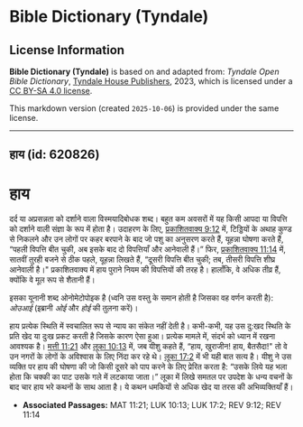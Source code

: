 # Bible Dictionary (Tyndale)

## License Information

**Bible Dictionary (Tyndale)** is based on and adapted from: _Tyndale Open Bible Dictionary_, [Tyndale House Publishers](https://tyndaleopenresources.com/), 2023, which is licensed under a [CC BY-SA 4.0 license](https://creativecommons.org/licenses/by-sa/4.0/legalcode.en).

This markdown version (created `2025-10-06`) is provided under the same license.



--------------------------------

## हाय (id: 620826)

हाय
===

दर्द या अप्रसन्नता को दर्शाने वाला विस्मयादिबोधक शब्द। बहुत कम अवसरों में यह किसी आपदा या विपत्ति को दर्शाने वाली संज्ञा के रूप में होता है। उदाहरण के लिए, [प्रकाशितवाक्य 9:12](https://ref.ly/Rev9:12) में, टिड्डियों के अथाह कुण्ड से निकलने और उन लोगों पर कहर बरपाने के बाद जो पशु का अनुसरण करते हैं, यूहन्ना घोषणा करते हैं, “पहली विपत्ति बीत चुकी, अब इसके बाद दो विपत्तियाँ और आनेवाली हैं।” फिर, [प्रकाशितवाक्य 11:14](https://ref.ly/Rev11:14) में, सातवीं तुरही बजने से ठीक पहले, यूहन्ना लिखते हैं, “दूसरी विपत्ति बीत चुकी; तब, तीसरी विपत्ति शीघ्र आनेवाली है।" प्रकाशितवाक्य में हाय पुराने नियम की विपत्तियों की तरह है। हालाँकि, वे अधिक तीव्र हैं, क्योंकि वे मूल रूप से शैतानी हैं।

इसका यूनानी शब्द ओनोमेटोपोइक है (ध्वनि उस वस्तु के समान होती है जिसका वह वर्णन करती है): *ओउआई* (इब्रानी *ओई* और *होई* की तुलना करें)।

हाय प्रत्येक स्थिति में स्वचालित रूप से न्याय का संकेत नहीं देती है। कभी\-कभी, यह उस दु:खद स्थिति के प्रति खेद या दुःख प्रकट करती है जिसके कारण ऐसा हुआ। प्रत्येक मामले में, संदर्भ को ध्यान में रखना आवश्यक है। [मत्ती 11:21](https://ref.ly/Matt11:21) और [लूका 10:13](https://ref.ly/Luke10:13) में, जब यीशु कहते हैं, “हाय, खुराजीन! हाय, बैतसैदा!" तो वे उन नगरों के लोगों के अविश्वास के लिए निंदा कर रहे थे। [लूका 17:2](https://ref.ly/Luke17:2) में भी यही बात सत्य है। यीशु ने उस व्यक्ति पर हाय की घोषणा की जो किसी दूसरे को पाप करने के लिए प्रेरित करता है: “उसके लिये यह भला होता कि चक्की का पाट उसके गले में लटकाया जाता।” लूका में लिखे समतल पर उपदेश के धन्य वचनों के बाद चार हाय भरे कथनों के साथ आता है। ये कथन धमकियों से अधिक खेद या तरस की अभिव्यक्तियाँ हैं।

* **Associated Passages:** MAT 11:21; LUK 10:13; LUK 17:2; REV 9:12; REV 11:14

